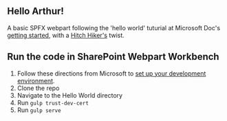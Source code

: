 ## Hello Arthur!

A basic SPFX webpart following the 'hello world' tuturial at Microsoft Doc's [getting started](https://docs.microsoft.com/en-us/sharepoint/dev/spfx/web-parts/get-started/build-a-hello-world-web-part), with a [Hitch Hiker's](https://en.wikipedia.org/wiki/The_Hitchhiker%27s_Guide_to_the_Galaxy) twist.


## Run the code in SharePoint Webpart Workbench

1. Follow these directions from Microsoft to [set up your development environment](https://docs.microsoft.com/en-us/sharepoint/dev/spfx/set-up-your-development-environment).
2. Clone the repo
3. Navigate to the Hello World directory
4. Run `gulp trust-dev-cert`
5. Run `gulp serve`